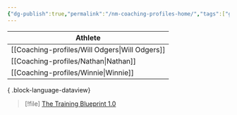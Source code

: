 ```yaml
---
{"dg-publish":true,"permalink":"/nm-coaching-profiles-home/","tags":["gardenEntry"],"created":"2025-05-15T10:34:43.000+10:00","updated":"2025-05-16T11:09:07.000+10:00"}
---
```


| Athlete                                           |
| ------------------------------------------------- |
| [[Coaching-profiles/Will Odgers\|Will Odgers]] |
| [[Coaching-profiles/Nathan\|Nathan]]           |
| [[Coaching-profiles/Winnie\|Winnie]]           |

{ .block-language-dataview}

> [!file]
> [The Training Blueprint 1.0](https://drive.google.com/file/d/1_E0kKx1gN-ly-qsRiLk63FJLHNGfaC1r/view?usp=sharing)

